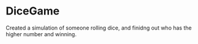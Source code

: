 # DiceGame

Created a simulation of someone rolling dice, and finidng out who has the higher number and winning. 
